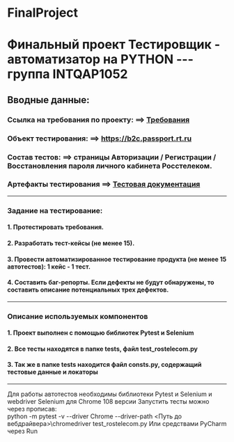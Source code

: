 # FinalProject 
# Финальный проект Тестировщик - автоматизатор на PYTHON --- группа  INTQAP1052

## Вводные данные:
### Ссылка на требования по проекту: ⟹ [Требования](https://docs.google.com/document/d/1cnTa-bN8LN2LGr5oczdYoFrpAbH3E_tg/edit?usp=share_link&ouid=115699167610630487102&rtpof=true&sd=true "Требования проекта") 
### Объект тестирования: ⟹ https://b2c.passport.rt.ru
### Состав тестов: ⟹ страницы Авторизации / Регистрации / Восстановления пароля личного кабинета Росстелеком.
### Артефакты тестирования ⟹ [Тестовая документация](https://docs.google.com/spreadsheets/d/1nRUYNSogfzQUg9XuZR9iWruTnGp-J4wXGNNjxYhu1Ww/edit?usp=share_link "Документация тестирования")


---
### Задание на тестирование:
#### 1.  Протестировать требования.
#### 2.  Разработать тест-кейсы (не менее 15).
#### 3.  Провести автоматизированное тестирование продукта (не менее 15 автотестов): 1 кейс - 1 тест.
#### 4. Составить баг-репорты. Если дефекты не будут обнаружены, то составить описание потенциальных трех дефектов.

---
### Описание используемых компонентов 
#### 1. Проект выполнен с помощью библиотек Pytest и Selenium 
#### 2. Все тесты находятся в папке tests, файл test_rostelecom.py
#### 3. Так же в папке tests находится файл consts.py, содержащий тестовые данные и локаторы

---
Для работы автотестов необходимы библиотеки Pytest и Selenium и webdriver Selenium для Chrome 108 версии
Запустить тесты можно через прописав:   
python -m pytest -v --driver Chrome --driver-path <Путь до вебдрайвера>\chromedriver test_rostelecom.py
Или средствами PyCharm через Run